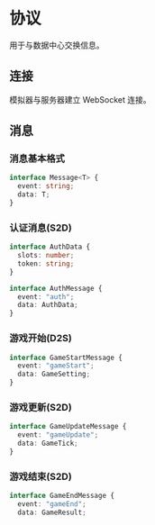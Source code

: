 # 协议

用于与数据中心交换信息。

## 连接

模拟器与服务器建立 WebSocket 连接。

## 消息

### 消息基本格式

```ts
interface Message<T> {
  event: string;
  data: T;
}
```

### 认证消息(S2D)

```ts
interface AuthData {
  slots: number;
  token: string;
}

interface AuthMessage {
  event: "auth";
  data: AuthData;
}
```

### 游戏开始(D2S)

```ts
interface GameStartMessage {
  event: "gameStart";
  data: GameSetting;
}
```

### 游戏更新(S2D)

```ts
interface GameUpdateMessage {
  event: "gameUpdate";
  data: GameTick;
}
```

### 游戏结束(S2D)

```ts
interface GameEndMessage {
  event: "gameEnd";
  data: GameResult;
```
